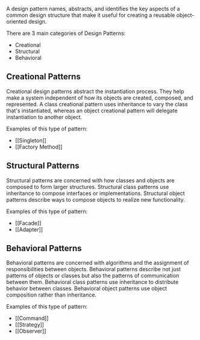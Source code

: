 A design pattern names, abstracts, and identifies the key aspects of a common design structure that make it useful for creating a reusable object-oriented design.

There are 3 main categories of Design Patterns:
- Creational
- Structural
- Behavioral

## Creational Patterns
Creational design patterns abstract the instantiation process. They help make a system independent of how its objects are created, composed, and represented. A class creational pattern uses inheritance to vary the class that's instantiated, whereas an object creational pattern will delegate instantiation to another object.

Examples of this type of pattern:
- [[Singleton]]
- [[Factory Method]]
## Structural Patterns
Structural patterns are concerned with how classes and objects are composed to form larger structures. Structural class patterns use inheritance to compose interfaces or implementations. Structural object patterns describe ways to compose objects to realize new functionality.

Examples of this type of pattern:
- [[Facade]]
- [[Adapter]]

## Behavioral Patterns
Behavioral patterns are concerned with algorithms and the assignment of responsibilities between objects. Behavioral patterns describe not just patterns of objects or classes but also the patterns of communication between them. Behavioral class patterns use inheritance to distribute behavior between classes. Behavioral object patterns use object composition rather than inheritance.

Examples of this type of pattern:
- [[Command]]
- [[Strategy]]
- [[Observer]]